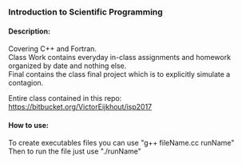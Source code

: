 ### Introduction to Scientific Programming
#### Description:
Covering C++ and Fortran.  
Class Work contains everyday in-class assignments and homework organized by date and nothing else.  
Final contains the class final project which is to explicitly simulate a contagion.  
  
Entire class contained in this repo: https://bitbucket.org/VictorEijkhout/isp2017
  
#### How to use:  
To create executables files you can use "g++ fileName.cc runName"  
Then to run the file just use "./runName"
